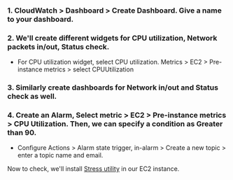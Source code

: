 ### 1. CloudWatch > Dashboard > Create Dashboard. Give a name to your dashboard.

### 2. We'll create different widgets for CPU utilization, Network packets in/out, Status check.
- For CPU utilization widget, select CPU utilization. Metrics > EC2 > Pre-instance metrics > select CPUUtilization

### 3. Similarly create dashboards for Network in/out and Status check as well.

### 4. Create an Alarm, Select metric > EC2 > Pre-instance metrics > CPU Utilization. Then, we can specify a condition as Greater than 90.
- Configure Actions > Alarm state trigger, in-alarm > Create a new topic > enter a topic name and email.

Now to check, we'll install [Stress utility](https://github.com/warlock601/AWS/blob/a3ff470f1813bf5f883f5b564f9df87f0ba72b65/Cloudwatch%20Dashboard%2C%20Alarm%20using%20SNS/stress%20utility.md) in our EC2 instance.
